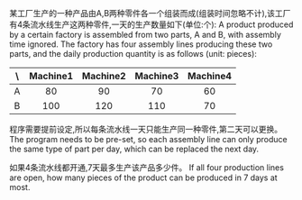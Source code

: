 某工厂生产的一种产品由A,B两种零件各一个组装而成(组装时间忽略不计),该工厂 有4条流水线生产这两种零件,一天的生产数量如下(单位:个): 
A product produced by a certain factory is assembled from two parts, A and B, with assembly time ignored. The factory has four assembly lines producing these two parts, and the daily production quantity is as follows (unit: pieces):


| \ | Machine1 | Machine2 | Machine3 | Machine4 |
| :----: | :----: | :----: | :----: | :----: |
| A | 80 | 90 | 70 | 60 |
| B | 100 | 120 | 110 | 70 |


程序需要提前设定,所以每条流水线一天只能生产同一种零件,第二天可以更换。
The program needs to be pre-set, so each assembly line can only produce the same type of part per day, which can be replaced the next day.

如果4条流水线都开通,7天最多生产该产品多少件。
If all four production lines are open, how many pieces of the product can be produced in 7 days at most.
